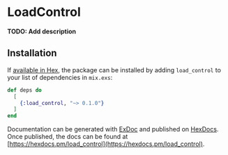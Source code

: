 # LoadControl

**TODO: Add description**

## Installation

If [available in Hex](https://hex.pm/docs/publish), the package can be installed
by adding `load_control` to your list of dependencies in `mix.exs`:

```elixir
def deps do
  [
    {:load_control, "~> 0.1.0"}
  ]
end
```

Documentation can be generated with [ExDoc](https://github.com/elixir-lang/ex_doc)
and published on [HexDocs](https://hexdocs.pm). Once published, the docs can
be found at [https://hexdocs.pm/load_control](https://hexdocs.pm/load_control).

